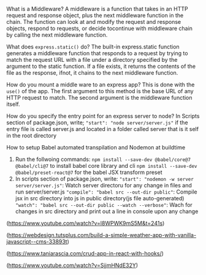 
What is a Middleware?
A middleware is a function that takes in an HTTP request and response object, plus the next middleware function in the chain.
The function can look at and modify the request and response objects, respond to requests, or decide tocontinue with middleware chain by calling the next middleware function.

What does `express.static()` do?
The built-in express.static function generates a middleware function that responds to a request by trying to match the request URL with a file under a directory specified
by the argument to the static function. If a file exists, it returns the contents of the file as the response, ifnot, it chains to the next middleware function. 

How do you mount a middle ware to an express app?
This is done with the `use()` of the app. The first argument to this method is the base URL of any HTTP request to match. The second argument is the middleware function itself.

How do you specify the entry point for an express server to node?
In Scripts section of package.json, write;
`"start": "node server/server.js"`
if the entry file is called server.js and located in a folder called server that is it self in the root directory

How to setup Babel automated transpilation and Nodemon at buildtime
1. Run the follwoing commands:
   `npm install --save-dev @babel/core@7 @babel/cli@7` to install babel core library and cli
   `npm install --save-dev @babel/preset-react@7` for the babel JSX transform preset
2. In scripts section of package.json, write:
   `"start": "nodemon -w server server/server.js"`: Watch server directoru for any change in files and run server/server.js
   `"compile": "babel src --out-dir public"`: Compile jsx in src directory into js in public directory(js file auto-generated)
   `"watch": "babel src --out-dir public --watch --verbose"`: Wach for changes in src directory and print out a line in console upon any change

(https://www.youtube.com/watch?v=l8WPWK9mS5M&t=241s)

(https://webdesign.tutsplus.com/build-a-simple-weather-app-with-vanilla-javascript--cms-33893t)

(https://www.taniarascia.com/crud-app-in-react-with-hooks/)

(https://www.youtube.com/watch?v=SjjmHNdE32Y)

